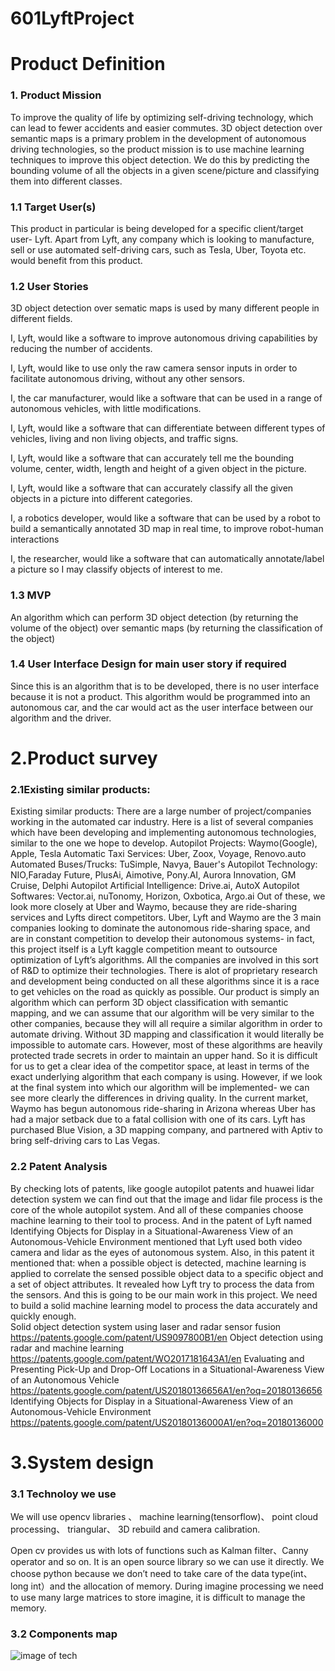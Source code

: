 # 601LyftProject
# Product Definition
### 1. Product Mission
  To improve the quality of life by optimizing self-driving technology, which can lead to fewer accidents and easier commutes. 3D object detection over semantic maps is a primary problem in the development of autonomous driving technologies, so the product mission is to use machine learning techniques to improve this object detection. We do this by predicting the bounding volume of all the objects in a given scene/picture and classifying them into different classes. 

### 1.1 Target User(s)
  This product in particular is being developed for a specific client/target user- Lyft. Apart from Lyft, any company which is looking to manufacture, sell or use automated self-driving cars, such as Tesla, Uber, Toyota etc. would benefit from this product. 
### 1.2 User Stories
  3D object detection over sematic maps is used by many different people in different fields. 
  
  I, Lyft, would like a software to improve autonomous driving capabilities by reducing the number of accidents.
  
  I, Lyft, would like to use only the raw camera sensor inputs in order to facilitate autonomous driving, without any other sensors. 
  
  I, the car manufacturer, would like a software that can be used in a range of autonomous vehicles, with little modifications.
  
  I, Lyft, would like a software that can differentiate between different types of vehicles, living and non living objects, and traffic     signs. 
  
  I, Lyft, would like a software that can accurately tell me the bounding volume, center, width, length and height of a given object in     the picture. 
  
  I, Lyft, would like a software that can accurately classify all the given objects in a picture into different categories. 
  
  I, a robotics developer, would like a software that can be used by a robot to build a semantically annotated 3D map in real time, to       improve robot-human interactions
  
  I, the researcher, would like a software that can automatically annotate/label a picture so I may classify objects of interest to me. 

  
### 1.3 MVP
  An algorithm which can perform 3D object detection (by returning the volume of the object) over semantic maps (by returning the classification of the object) 
### 1.4 User Interface Design for main user story if required
  Since this is an algorithm that is to be developed, there is no user interface because it is not a product. This algorithm would be programmed into an autonomous car, and the car would act as the user interface between our algorithm and the driver.     

# 2.Product survey
### 2.1Existing similar products:
Existing similar products: There are a large number of project/companies working in the automated car industry. Here is a list of several companies which have been developing and implementing autonomous technologies, similar to the one we hope to develop. 
Autopilot Projects: Waymo(Google), Apple, Tesla
Automatic Taxi Services:  Uber, Zoox, Voyage, Renovo.auto
Automated Buses/Trucks: TuSimple, Navya, Bauer's
Autopilot Technology: NIO,Faraday Future, PlusAi, Aimotive, Pony.AI, Aurora Innovation, GM Cruise, Delphi
Autopilot Artificial Intelligence: Drive.ai, AutoX
Autopilot Softwares:  Vector.ai, nuTonomy, Horizon, Oxbotica, Argo.ai
Out of these, we look more closely at Uber and Waymo, because they are ride-sharing services and Lyfts direct competitors.
Uber, Lyft and Waymo are the 3 main companies looking to dominate the autonomous ride-sharing space, and are in constant competition to develop their autonomous systems- in fact, this project itself is a Lyft kaggle competition meant to outsource optimization of Lyft’s algorithms. All the companies are involved in this sort of R&D to optimize their technologies. 
There is alot of proprietary research and development being conducted on all these algorithms since it is a race to get vehicles on the road as quickly as possible. Our product is simply an algorithm which can perform 3D object classification with semantic mapping, and we can assume that our algorithm will be very similar to the other companies, because they will all require a similar algorithm in order to automate driving. Without 3D mapping and classification it would literally be impossible to automate cars. However, most of these algorithms are heavily protected trade secrets in order to maintain an upper hand. So it is difficult for us to get a clear idea of the competitor space, at least in terms of the exact underlying algorithm that each company is using. 
However, if we look at the final system into which our algorithm will be implemented- we can see more clearly the differences in driving quality. In the current market, Waymo has begun autonomous ride-sharing in Arizona whereas Uber has had a major setback due to a fatal collision with one of its cars. Lyft has purchased Blue Vision, a 3D mapping company, and partnered with Aptiv to bring self-driving cars to Las Vegas. 

### 2.2 Patent Analysis
By checking lots of patents, like google autopilot patents and huawei lidar detection system we can find out that the image and lidar file process is the core of the whole autopilot system. And all of these companies choose machine learning to their tool to process. And in the patent of Lyft named Identifying Objects for Display in a Situational-Awareness View of an Autonomous-Vehicle Environment mentioned that Lyft used both video camera and lidar as the eyes of autonomous system. Also, in this patent it mentioned that: when a possible object is detected, machine learning is applied to correlate the sensed possible object data to a specific object and a set of object attributes. It revealed how Lyft try to process the data from the sensors. And this is going to be our main work in this project. We need to build a solid machine learning model to process the data accurately and quickly enough.  
Solid object detection system using laser and radar sensor fusion
https://patents.google.com/patent/US9097800B1/en
Object detection using radar and machine learning
https://patents.google.com/patent/WO2017181643A1/en
Evaluating and Presenting Pick-Up and Drop-Off Locations in a Situational-Awareness View of an Autonomous Vehicle
https://patents.google.com/patent/US20180136656A1/en?oq=20180136656
Identifying Objects for Display in a Situational-Awareness View of an Autonomous-Vehicle Environment
https://patents.google.com/patent/US20180136000A1/en?oq=20180136000

# 3.System design
### 3.1 Technoloy we use
  We will use 
  opencv libraries 、 
  machine learning(tensorflow)、
  point cloud processing、
  triangular、
  3D rebuild  and 
  camera calibration.
  
  Open cv provides us with lots of functions such as Kalman filter、Canny operator and so on. It is an open source library so we can use it directly. We choose python because we don’t need to take care of the data type(int、long int）and the allocation of memory. During imagine processing we need to use many large matrices to store imagine, it is difficult to manage the memory.
### 3.2 Components map
![image of tech](https://github.com/NityaRaju/601LyftProject/Technologymap.JPG)
